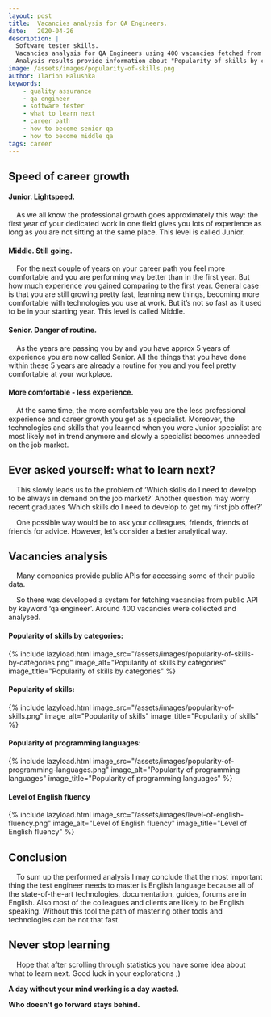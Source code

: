 ```yaml
---
layout: post
title:  Vacancies analysis for QA Engineers.
date:   2020-04-26
description: |
  Software tester skills.
  Vacancies analysis for QA Engineers using 400 vacancies fetched from public API.
  Analysis results provide information about "Popularity of skills by categories", "Popularity of skills", "Popularity of programming languages", "Level of English fluency".
image: /assets/images/popularity-of-skills.png
author: Ilarion Halushka
keywords:
    - quality assurance
    - qa engineer
    - software tester
    - what to learn next
    - career path
    - how to become senior qa
    - how to become middle qa
tags: career
---
```


## Speed of career growth

#### Junior. Lightspeed.
&nbsp;&nbsp;&nbsp; As we all know the professional growth goes approximately this way: 
the first year of your dedicated work in one field gives you lots of experience
as long as you are not sitting at the same place. This level is called Junior.

#### Middle. Still going.
&nbsp;&nbsp;&nbsp; For the next couple of years on your career path you feel more comfortable 
and you are performing way better than in the first year. But how much experience
you gained comparing to the first year. General case is that you are still growing pretty fast,
learning new things, becoming more comfortable with technologies you use at work.
But it’s not so fast as it used to be in your starting year. 
This level is called Middle.
 
#### Senior. Danger of routine.
&nbsp;&nbsp;&nbsp; As the years are passing you by and you have approx
5 years of experience you are now called Senior. All the things that you have done within 
these 5 years are already a routine for you and you feel pretty comfortable at your workplace. 

#### More comfortable - less experience.

&nbsp;&nbsp;&nbsp; At the same time, the more comfortable you are the less professional experience 
and career growth you get as a specialist. Moreover, the technologies and skills that you learned when you were Junior specialist are most likely not in trend anymore and slowly a specialist becomes unneeded on the job market.


## Ever asked yourself: what to learn next?
&nbsp;&nbsp;&nbsp; This slowly leads us to the problem of ‘Which skills do I need to develop to be always in demand on the job market?’
Another question may worry recent graduates ‘Which skills do I need to develop to get my first job offer?’

&nbsp;&nbsp;&nbsp; One possible way would be to ask your colleagues, friends, friends of friends for advice.
However, let’s consider a better analytical way.


## Vacancies analysis
&nbsp;&nbsp;&nbsp; Many companies provide public APIs for accessing some of their public data. 

&nbsp;&nbsp;&nbsp; So there was developed a system for fetching vacancies from public API by keyword ‘qa engineer’.
Around 400 vacancies were collected and analysed.

#### Popularity of skills by categories:
{% include lazyload.html image_src="/assets/images/popularity-of-skills-by-categories.png" image_alt="Popularity of skills by categories" image_title="Popularity of skills by categories" %}

#### Popularity of skills:
{% include lazyload.html image_src="/assets/images/popularity-of-skills.png" image_alt="Popularity of skills" image_title="Popularity of skills" %}

#### Popularity of programming languages:
{% include lazyload.html image_src="/assets/images/popularity-of-programming-languages.png" image_alt="Popularity of programming languages" image_title="Popularity of programming languages" %}

#### Level of English fluency 
{% include lazyload.html image_src="/assets/images/level-of-english-fluency.png" image_alt="Level of English fluency" image_title="Level of English fluency" %}


## Conclusion
&nbsp;&nbsp;&nbsp; To sum up the performed analysis I may conclude 
that the most important thing the test engineer needs
to master is English language because all of the state-of-the-art technologies,
documentation, guides, forums are in English. Also most of the colleagues
and clients are likely to be English speaking. Without this tool the path 
of mastering other tools and technologies can be not that fast.


## Never stop learning

&nbsp;&nbsp;&nbsp; Hope that after scrolling through statistics you have some idea about what to learn next.
Good luck in your explorations ;)

**A day without your mind working is a day wasted.**

**Who doesn't go forward stays behind.**





